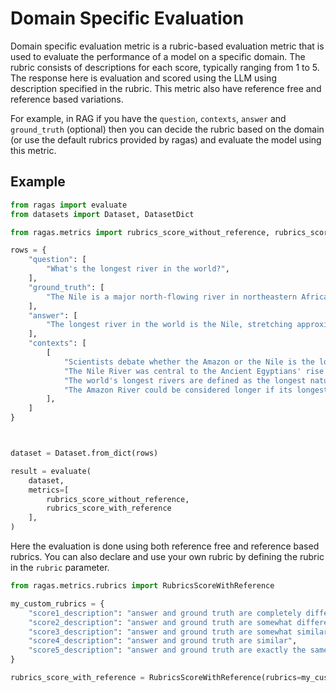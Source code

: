 # Domain Specific Evaluation

Domain specific evaluation metric is a rubric-based evaluation metric that is used to evaluate the performance of a model on a specific domain. The rubric consists of descriptions for each score, typically ranging from 1 to 5. The response here is evaluation and scored using the LLM using description specified in the rubric. This metric also have reference free and reference based variations. 

For example, in RAG if you have the `question`, `contexts`, `answer` and `ground_truth` (optional) then you can decide the rubric based on the domain (or use the default rubrics provided by ragas) and evaluate the model using this metric. 

## Example


```python
from ragas import evaluate
from datasets import Dataset, DatasetDict

from ragas.metrics import rubrics_score_without_reference, rubrics_score_with_reference

rows = {
    "question": [
        "What's the longest river in the world?",
    ],
    "ground_truth": [
        "The Nile is a major north-flowing river in northeastern Africa.",
    ],
    "answer": [
        "The longest river in the world is the Nile, stretching approximately 6,650 kilometers (4,130 miles) through northeastern Africa, flowing through countries such as Uganda, Sudan, and Egypt before emptying into the Mediterranean Sea. There is some debate about this title, as recent studies suggest the Amazon River could be longer if its longest tributaries are included, potentially extending its length to about 7,000 kilometers (4,350 miles).",
    ],
    "contexts": [
        [
            "Scientists debate whether the Amazon or the Nile is the longest river in the world. Traditionally, the Nile is considered longer, but recent information suggests that the Amazon may be longer.",
            "The Nile River was central to the Ancient Egyptians' rise to wealth and power. Since rainfall is almost non-existent in Egypt, the Nile River and its yearly floodwaters offered the people a fertile oasis for rich agriculture.",
            "The world's longest rivers are defined as the longest natural streams whose water flows within a channel, or streambed, with defined banks.",
            "The Amazon River could be considered longer if its longest tributaries are included, potentially extending its length to about 7,000 kilometers."
        ],
    ]
}



dataset = Dataset.from_dict(rows)

result = evaluate(
    dataset,
    metrics=[
        rubrics_score_without_reference,
        rubrics_score_with_reference
    ],
)

```

Here the evaluation is done using both reference free and reference based rubrics. You can also declare and use your own rubric by defining the rubric in the `rubric` parameter.

```python
from ragas.metrics.rubrics import RubricsScoreWithReference

my_custom_rubrics = {
    "score1_description": "answer and ground truth are completely different",
    "score2_description": "answer and ground truth are somewhat different",
    "score3_description": "answer and ground truth are somewhat similar",
    "score4_description": "answer and ground truth are similar",
    "score5_description": "answer and ground truth are exactly the same",
}

rubrics_score_with_reference = RubricsScoreWithReference(rubrics=my_custom_rubrics)
```


